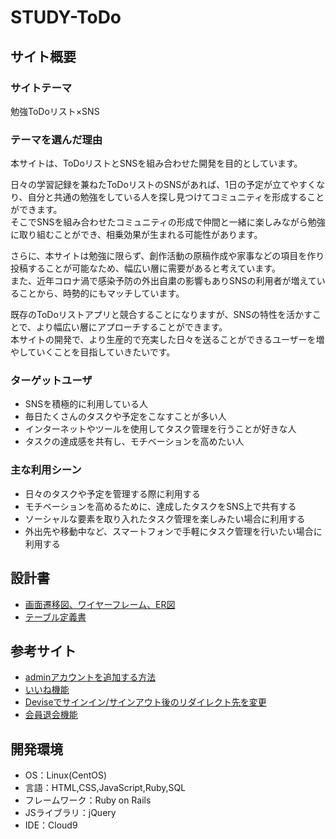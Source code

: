 # STUDY-ToDo

## サイト概要
### サイトテーマ
勉強ToDoリスト×SNS

### テーマを選んだ理由
本サイトは、ToDoリストとSNSを組み合わせた開発を目的としています。

 日々の学習記録を兼ねたToDoリストのSNSがあれば、1日の予定が立てやすくなり、自分と共通の勉強をしている人を探し見つけてコミュニティを形成することができます。<br>
そこでSNSを組み合わせたコミュニティの形成で仲間と一緒に楽しみながら勉強に取り組むことができ、相乗効果が生まれる可能性があります。

さらに、本サイトは勉強に限らず、創作活動の原稿作成や家事などの項目を作り投稿することが可能なため、幅広い層に需要があると考えています。<br>
また、近年コロナ渦で感染予防の外出自粛の影響もありSNSの利用者が増えていることから、時勢的にもマッチしています。<br>

既存のToDoリストアプリと競合することになりますが、SNSの特性を活かすことで、より幅広い層にアプローチすることができます。<br>
本サイトの開発で、より生産的で充実した日々を送ることができるユーザーを増やしていくことを目指していきたいです。

### ターゲットユーザ
- SNSを積極的に利用している人
- 毎日たくさんのタスクや予定をこなすことが多い人
- インターネットやツールを使用してタスク管理を行うことが好きな人
- タスクの達成感を共有し、モチベーションを高めたい人

### 主な利用シーン
- 日々のタスクや予定を管理する際に利用する
- モチベーションを高めるために、達成したタスクをSNS上で共有する
- ソーシャルな要素を取り入れたタスク管理を楽しみたい場合に利用する
- 外出先や移動中など、スマートフォンで手軽にタスク管理を行いたい場合に利用する


## 設計書
- [画面遷移図、ワイヤーフレーム、ER図](https://drive.google.com/file/d/18ETt5fmHhz3G6Tfz0xYQY_xtEhHx7B60/view?usp=sharing)
- [テーブル定義書](https://docs.google.com/spreadsheets/d/1NWqAzCANv7aY9AEkMeAaBTyk5POcXCMCTG1gCNErryA/edit#gid=1714330366)

## 参考サイト
- [adminアカウントを追加する方法](https://iseblog.xyz/2020/10/rails-ec%E3%82%B5%E3%82%A4%E3%83%88%E3%81%A7admin%E3%82%A2%E3%82%AB%E3%82%A6%E3%83%B3%E3%83%88%E3%82%92%E8%BF%BD%E5%8A%A0%E3%81%99%E3%82%8B%E6%96%B9%E6%B3%95/)
- [いいね機能](https://qiita.com/RIN_HM/items/968abd9e31df6631a3ed)
- [Deviseでサインイン/サインアウト後のリダイレクト先を変更](https://qiita.com/jacoyutorius/items/0bca11ff0e2226ad2229)
- [会員退会機能](https://qiita.com/japwork/items/faca5e5ffbd5ddfff350)

## 開発環境
- OS：Linux(CentOS)
- 言語：HTML,CSS,JavaScript,Ruby,SQL
- フレームワーク：Ruby on Rails
- JSライブラリ：jQuery
- IDE：Cloud9

<!--## 使用素材-->
<!--- 外部サービスの画像素材・音声素材を使用した場合は、必ずサービス名とURLを明記してください。-->
<!--- 使用しない場合は、使用素材の項目をREADMEから削除してください。-->